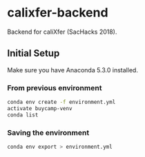 # calixfer-backend
Backend for caliXfer (SacHacks 2018).

## Initial Setup

Make sure you have Anaconda 5.3.0 installed.

### From previous environment

```bash
conda env create -f environment.yml
activate buycamp-venv
conda list
```

### Saving the environment

```bash
conda env export > environment.yml
```
